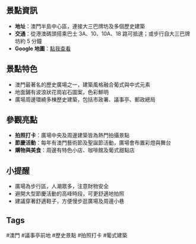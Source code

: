 ## 景點資訊
- **地址**：澳門半島中心區，連接大三巴牌坊及多個歷史建築
- **交通**：從港澳碼頭搭乘巴士 3A、10、10A、18 路可抵達；或步行自大三巴牌坊約 5 分鐘
- **Google 地圖**：[點我查看](https://maps.google.com/?q=Senado+Square,+Macao)

## 景點特色
- 澳門最著名的歷史廣場之一，建築風格融合葡式與中式元素
- 地面鋪有波浪狀花崗岩石圖案，色彩鮮明
- 廣場周邊環繞多棟歷史建築，包括市政署、議事亭、郵政總局

## 參觀亮點
- **拍照打卡**：廣場中央及周邊建築皆為熱門拍攝景點
- **節慶活動**：每年有澳門藝術節及聖誕節活動，廣場會布置彩燈與舞台
- **購物與美食**：周邊有特色小店、咖啡館及葡式甜點店

## 小提醒
- 廣場為步行區，人潮眾多，注意財物安全
- 避開大型節慶活動的高峰時段，可更舒適地拍照
- 建議穿著舒適鞋子，方便慢步逛廣場及周邊小巷

## Tags
#澳門 #議事亭前地 #歷史景點 #拍照打卡 #葡式建築
